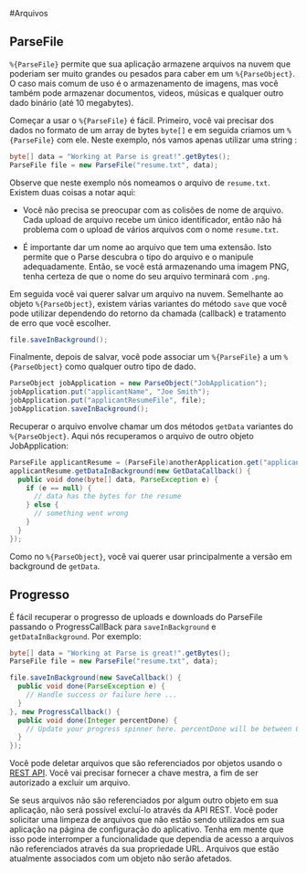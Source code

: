 #Arquivos

## ParseFile

`%{ParseFile}` permite que sua aplicação armazene arquivos na nuvem que poderiam ser muito grandes ou pesados para caber em um `%{ParseObject}`. O caso mais comum de uso é o armazenamento de imagens, mas você também pode armazenar documentos, videos, músicas e qualquer outro dado binário (até 10 megabytes).

Começar a usar o `%{ParseFile}` é fácil. Primeiro, você vai precisar dos dados no formato de um array de bytes `byte[]` e em seguida criamos um `%{ParseFile}` com ele. Neste exemplo, nós vamos apenas utilizar uma string :

```java
byte[] data = "Working at Parse is great!".getBytes();
ParseFile file = new ParseFile("resume.txt", data);
```

Observe que neste exemplo nós nomeamos o arquivo de `resume.txt`. Existem duas coisas a notar aqui:

* Você não precisa se preocupar com as colisões de nome de arquivo. Cada upload de arquivo recebe um único identificador, então não há problema com o upload de vários arquivos com o nome `resume.txt`.

* É importante dar um nome ao arquivo que tem uma extensão. Isto permite que o Parse descubra o tipo do arquivo e o manipule adequadamente. Então, se você está armazenando uma imagem PNG, tenha certeza de que o nome do seu arquivo terminará com `.png`.

Em seguida você vai querer salvar um arquivo na nuvem. Semelhante ao objeto `%{ParseObject}`, existem várias variantes do método `save` que você pode utilizar dependendo do retorno da chamada (callback) e tratamento de erro que você escolher.

```java
file.saveInBackground();
```

Finalmente, depois de salvar, você pode associar um `%{ParseFile}` a um `%{ParseObject}` como qualquer outro tipo de dado.

```java
ParseObject jobApplication = new ParseObject("JobApplication");
jobApplication.put("applicantName", "Joe Smith");
jobApplication.put("applicantResumeFile", file);
jobApplication.saveInBackground();
```

Recuperar o arquivo envolve chamar um dos métodos `getData` variantes do `%{ParseObject}`. Aqui nós recuperamos o arquivo de outro objeto JobApplication:

```java
ParseFile applicantResume = (ParseFile)anotherApplication.get("applicantResumeFile");
applicantResume.getDataInBackground(new GetDataCallback() {
  public void done(byte[] data, ParseException e) {
    if (e == null) {
      // data has the bytes for the resume
    } else {
      // something went wrong
    }
  }
});
```

Como no `%{ParseObject}`, você vai querer usar principalmente a versão em background de `getData`.

## Progresso 

É fácil recuperar o progresso de uploads e downloads do ParseFile passando o ProgressCallBack para `saveInBackground` e `getDataInBackground`. Por exemplo:

```java 
byte[] data = "Working at Parse is great!".getBytes();
ParseFile file = new ParseFile("resume.txt", data);

file.saveInBackground(new SaveCallback() {
  public void done(ParseException e) {
    // Handle success or failure here ...
  }
}, new ProgressCallback() {
  public void done(Integer percentDone) {
    // Update your progress spinner here. percentDone will be between 0 and 100.
  }
});
```

Você pode deletar arquivos que são referenciados por objetos usando o [REST API](/docs/rest/guide/#files-deleting-files). Você vai precisar fornecer a chave mestra, a fim de ser autorizado a excluir um arquivo.

Se seus arquivos não são referenciados por algum outro objeto em sua aplicação, não será possível excluí-lo através da API REST. Você poder solicitar uma limpeza de arquivos que não estão sendo utilizados em sua aplicação na página de configuração do aplicativo. Tenha em mente que isso pode interromper a funcionalidade que dependia de acesso a arquivos não referenciados através da sua propriedade URL. Arquivos que estão atualmente associados com um objeto não serão afetados. 